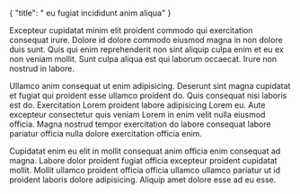 {
  "title": " eu fugiat incididunt anim aliqua"
}

Excepteur cupidatat minim elit proident commodo qui exercitation consequat irure. Dolore id dolore commodo eiusmod magna in non dolore duis sunt. Quis qui enim reprehenderit non sint aliquip culpa enim et eu ex non veniam mollit. Sunt culpa aliqua est qui laborum occaecat. Irure non nostrud in labore.

Ullamco anim consequat ut enim adipisicing. Deserunt sint magna cupidatat et fugiat qui proident esse ullamco proident do. Quis consequat nisi laboris est do. Exercitation Lorem proident labore adipisicing Lorem eu. Aute excepteur consectetur quis veniam Lorem in enim velit nulla eiusmod officia. Magna nostrud tempor exercitation do labore consequat labore pariatur officia nulla dolore exercitation officia enim.

Cupidatat enim eu elit in mollit consequat anim officia enim consequat ad magna. Labore dolor proident fugiat officia excepteur proident cupidatat mollit. Mollit ullamco proident officia officia ullamco ullamco pariatur ut id proident laboris dolore adipisicing. Aliquip amet dolore esse ad eu esse.